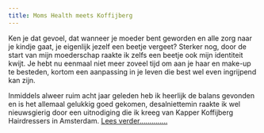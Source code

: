 ```yaml
---
title: Moms Health meets Koffijberg
---
```



Ken je dat gevoel, dat wanneer je moeder bent geworden en alle zorg naar je kindje gaat, je eigenlijk jezelf een beetje vergeet? Sterker nog, door de start van mijn moederschap raakte ik zelfs een beetje ook mijn identiteit kwijt. Je hebt nu eenmaal niet meer zoveel tijd om aan je haar en make-up te besteden, kortom een aanpassing in je leven die best wel even ingrijpend kan zijn.

Inmiddels alweer ruim acht jaar geleden heb ik heerlijk de balans gevonden en is het allemaal gelukkig goed gekomen, desalniettemin raakte ik wel nieuwsgierig door een uitnodiging die ik kreeg van Kapper Koffijberg Hairdressers in Amsterdam. [Lees verder..............](http://momshealth.nl/koffijberg-color-dentity/)